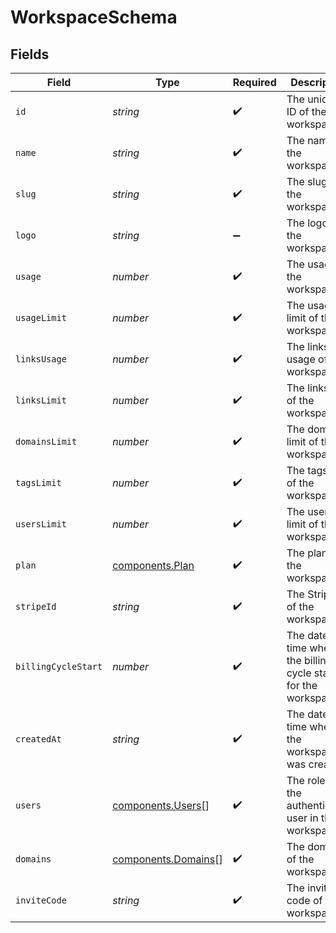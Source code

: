 # WorkspaceSchema


## Fields

| Field                                                              | Type                                                               | Required                                                           | Description                                                        |
| ------------------------------------------------------------------ | ------------------------------------------------------------------ | ------------------------------------------------------------------ | ------------------------------------------------------------------ |
| `id`                                                               | *string*                                                           | :heavy_check_mark:                                                 | The unique ID of the workspace.                                    |
| `name`                                                             | *string*                                                           | :heavy_check_mark:                                                 | The name of the workspace.                                         |
| `slug`                                                             | *string*                                                           | :heavy_check_mark:                                                 | The slug of the workspace.                                         |
| `logo`                                                             | *string*                                                           | :heavy_minus_sign:                                                 | The logo of the workspace.                                         |
| `usage`                                                            | *number*                                                           | :heavy_check_mark:                                                 | The usage of the workspace.                                        |
| `usageLimit`                                                       | *number*                                                           | :heavy_check_mark:                                                 | The usage limit of the workspace.                                  |
| `linksUsage`                                                       | *number*                                                           | :heavy_check_mark:                                                 | The links usage of the workspace.                                  |
| `linksLimit`                                                       | *number*                                                           | :heavy_check_mark:                                                 | The links limit of the workspace.                                  |
| `domainsLimit`                                                     | *number*                                                           | :heavy_check_mark:                                                 | The domains limit of the workspace.                                |
| `tagsLimit`                                                        | *number*                                                           | :heavy_check_mark:                                                 | The tags limit of the workspace.                                   |
| `usersLimit`                                                       | *number*                                                           | :heavy_check_mark:                                                 | The users limit of the workspace.                                  |
| `plan`                                                             | [components.Plan](../../models/components/plan.md)                 | :heavy_check_mark:                                                 | The plan of the workspace.                                         |
| `stripeId`                                                         | *string*                                                           | :heavy_check_mark:                                                 | The Stripe ID of the workspace.                                    |
| `billingCycleStart`                                                | *number*                                                           | :heavy_check_mark:                                                 | The date and time when the billing cycle starts for the workspace. |
| `createdAt`                                                        | *string*                                                           | :heavy_check_mark:                                                 | The date and time when the workspace was created.                  |
| `users`                                                            | [components.Users](../../models/components/users.md)[]             | :heavy_check_mark:                                                 | The role of the authenticated user in the workspace.               |
| `domains`                                                          | [components.Domains](../../models/components/domains.md)[]         | :heavy_check_mark:                                                 | The domains of the workspace.                                      |
| `inviteCode`                                                       | *string*                                                           | :heavy_check_mark:                                                 | The invite code of the workspace.                                  |